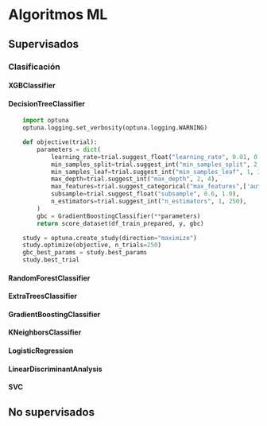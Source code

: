 # Algoritmos ML

## Supervisados

### Clasificación

#### XGBClassifier
#### DecisionTreeClassifier
```python
    import optuna
    optuna.logging.set_verbosity(optuna.logging.WARNING)

    def objective(trial):
        parameters = dict(
            learning_rate=trial.suggest_float("learning_rate", 0.01, 0.3),
            min_samples_split=trial.suggest_int("min_samples_split", 2, 4),
            min_samples_leaf=trial.suggest_int("min_samples_leaf", 1, 3),
            max_depth=trial.suggest_int("max_depth", 2, 4),
            max_features=trial.suggest_categorical("max_features",['auto','sqrt','log2']),
            subsample=trial.suggest_float("subsample", 0.6, 1.0),
            n_estimators=trial.suggest_int("n_estimators", 1, 250),
        )
        gbc = GradientBoostingClassifier(**parameters)
        return score_dataset(df_train_prepared, y, gbc)

    study = optuna.create_study(direction="maximize")
    study.optimize(objective, n_trials=250)
    gbc_best_params = study.best_params
    study.best_trial
```
#### RandomForestClassifier
#### ExtraTreesClassifier
#### GradientBoostingClassifier
#### KNeighborsClassifier
#### LogisticRegression
#### LinearDiscriminantAnalysis
#### SVC

## No supervisados